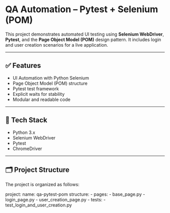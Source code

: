 # QA Automation – Pytest + Selenium (POM)

This project demonstrates automated UI testing using **Selenium WebDriver**, **Pytest**, and the **Page Object Model (POM)** design pattern. It includes login and user creation scenarios for a live application.

---

## ✅ Features

- UI Automation with Python Selenium
- Page Object Model (POM) structure
- Pytest test framework
- Explicit waits for stability
- Modular and readable code

---

## 🔧 Tech Stack

- Python 3.x
- Selenium WebDriver
- Pytest
- ChromeDriver

---

## 🗂️ Project Structure

The project is organized as follows:


project:
  name: qa-pytest-pom
  structure:
    - pages:
        - base_page.py
        - login_page.py
        - user_creation_page.py
    - tests:
        - test_login_and_user_creation.py
   
